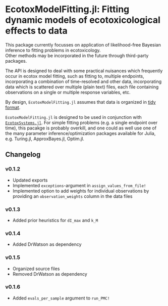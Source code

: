 # EcotoxModelFitting.jl: Fitting dynamic models of ecotoxicological effects to data

This package currently focusses on application of likelihood-free Bayesian inference to fitting problems in ecotoxicology. <br>
Other methods may be incorporated in the future through third-party packages. <br>


The API is designed to deal with some practical nuisances which frequently occur in ecotox model fitting, such as fitting to, multiple endpoints, incorporating a combination of time-resolved and other data, incorporating data which is scattered over multiple (plain text) files, 
each file containing observations on a single or multiple response variables, etc.   <br>

By design, `EcotoxModelFitting.jl` assumes that data is organized in [tidy format](https://www.jstatsoft.org/article/view/v059i10/0).


`EcotoxModelFitting.jl` is designed to be used in conjunction with [`EcotoxSystems.jl`](https://github.com/simonhansul/ecotoxsystems.jl.git). 
For simple fitting problems (e.g. a single endpoint over time), this pacakge is probably overkill, and one could as well use one of the many parameter inference/optimization packages available for Julia, e.g. Turing.jl, ApproxBayes.jl, Optim.jl.


## Changelog

### v0.1.2

- Updated exports
- Implemented `exceptions`-argument in `assign_values_from_file!`
- Implemented option to add weights for individual observations by providing an `observation_weights` column in the data files


### v0.1.3 

- Added prior heuristics for `dI_max` and `k_M`

### v0.1.4

- Added DrWatson as dependency

### v0.1.5

- Organized source files
- Removed DrWatson as dependency

### v0.1.6

- Added `evals_per_sample` argument to `run_PMC!`